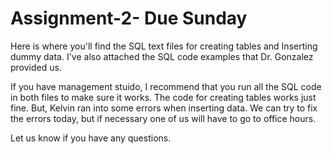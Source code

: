 # Assignment-2- Due Sunday
Here is where you'll find the SQL text files for creating tables and Inserting dummy data. 
I've also attached the SQL code examples that Dr. Gonzalez provided us. 

If you have management stuido, I recommend that you run all the SQL code in both files to make sure it works. The code for creating tables works just fine. But, Kelvin ran into some errors when inserting data. We can try to fix the errors today, but if necessary one of us will have to go to office hours. 

Let us know if you have any questions. 

